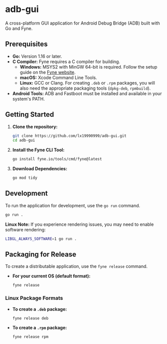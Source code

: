 # adb-gui

A cross-platform GUI application for Android Debug Bridge (ADB) built with Go and Fyne.

## Prerequisites

- **Go:** Version 1.16 or later.
- **C Compiler:** Fyne requires a C compiler for building.
  - **Windows:** MSYS2 with MinGW 64-bit is required. Follow the setup guide on the [Fyne website](https://docs.fyne.io/started/).
  - **macOS:** Xcode Command Line Tools.
  - **Linux:** GCC or Clang. For creating `.deb` or `.rpm` packages, you will also need the appropriate packaging tools (`dpkg-deb`, `rpmbuild`).
- **Android Tools:** ADB and Fastboot must be installed and available in your system's PATH.

## Getting Started

1.  **Clone the repository:**
    ```sh
    git clone https://github.com/lx19990999/adb-gui.git
    cd adb-gui
    ```

2.  **Install the Fyne CLI Tool:**
    ```sh
    go install fyne.io/tools/cmd/fyne@latest
    ```

3.  **Download Dependencies:**
    ```sh
    go mod tidy
    ```

## Development

To run the application for development, use the `go run` command.
```sh
go run .
```

**Linux Note:** If you experience rendering issues, you may need to enable software rendering:
```sh
LIBGL_ALWAYS_SOFTWARE=1 go run .
```

## Packaging for Release

To create a distributable application, use the `fyne release` command.

- **For your current OS (default format):**
  ```sh
  fyne release
  ```

### Linux Package Formats

- **To create a `.deb` package:**
  ```sh
  fyne release deb
  ```

- **To create a `.rpm` package:**
  ```sh
  fyne release rpm